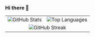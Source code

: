 ### Hi there 👋

<table>
  <tr>
    <td>
      <img src="https://github-readme-stats.vercel.app/api?username=dadhichmohak&theme=default&show_icons=true&hide_border=true&count_private=true" alt="GitHub Stats" />
    </td>
    <td>
      <img src="https://github-readme-stats.vercel.app/api/top-langs/?username=dadhichmohak&theme=default&show_icons=true&hide_border=true&layout=compact" alt="Top Languages" />
    </td>
  </tr>
  <tr>
    <td colspan="2" align="center">
      <img src="https://streak-stats.demolab.com?user=dadhichmohak&theme=default&hide_border=true" alt="GitHub Streak" />
    </td>
  </tr>
</table>
